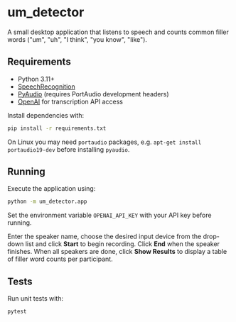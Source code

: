 # um_detector

A small desktop application that listens to speech and counts common filler words ("um", "uh", "I think", "you know", "like").

## Requirements

- Python 3.11+
- [SpeechRecognition](https://pypi.org/project/SpeechRecognition/)
- [PyAudio](https://pypi.org/project/PyAudio/) (requires PortAudio development headers)
- [OpenAI](https://pypi.org/project/openai/) for transcription API access

Install dependencies with:

```bash
pip install -r requirements.txt
```

On Linux you may need `portaudio` packages, e.g. `apt-get install portaudio19-dev` before installing `pyaudio`.

## Running

Execute the application using:

```bash
python -m um_detector.app
```

Set the environment variable `OPENAI_API_KEY` with your API key before running.

Enter the speaker name, choose the desired input device from the drop-down list and click **Start** to begin recording. Click **End** when the speaker finishes. When all speakers are done, click **Show Results** to display a table of filler word counts per participant.

## Tests

Run unit tests with:

```bash
pytest
```
